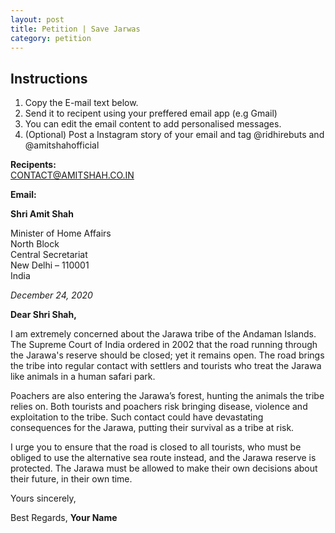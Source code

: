 ```yaml
---
layout: post
title: Petition | Save Jarwas
category: petition
---
```

<script>
function copy(element_id){
  var aux = document.createElement("div");
  aux.setAttribute("contentEditable", true);
  aux.innerHTML = document.getElementById(element_id).innerHTML;
  aux.setAttribute("onfocus", "document.execCommand('selectAll',false,null)"); 
  document.body.appendChild(aux);
  aux.focus();
  document.execCommand("copy");
  document.body.removeChild(aux);
}
 </script>
 <style>
     #axbuttonstwo{
  background-color: 	#ff1329;
  color:white;

  border: none;
  cursor: pointer;
  width: 100%;
  opacity: 0.9;
      font-weight: bold;
}
     #axbuttonstwo:hover{
        opacity: 1;
     }
    </style>
## Instructions
1. Copy the E-mail text below.
2. Send it to recipent using your preffered email app (e.g Gmail)
3. You can edit the email content to add personalised messages.
4. (Optional) Post a Instagram story of your email and tag @ridhirebuts and @amitshahofficial
        
        
  **Recipents:**    
 CONTACT@AMITSHAH.CO.IN
  
  **Email:**
 
<b>Shri Amit Shah</b>

Minister of Home Affairs  
North Block  
Central Secretariat  
New Delhi – 110001  
India

  

<i>December 24, 2020</i>

  

<b>Dear Shri Shah,</b>

I am extremely concerned about the Jarawa tribe of the Andaman Islands. The Supreme Court of India ordered in 2002 that the road running through the Jarawa's reserve should be closed; yet it remains open. The road brings the tribe into regular contact with settlers and tourists who treat the Jarawa like animals in a human safari park.

Poachers are also entering the Jarawa’s forest, hunting the animals the tribe relies on. Both tourists and poachers risk bringing disease, violence and exploitation to the tribe. Such contact could have devastating consequences for the Jarawa, putting their survival as a tribe at risk.

I urge you to ensure that the road is closed to all tourists, who must be obliged to use the alternative sea route instead,  and the Jarawa reserve is protected. The Jarawa must be allowed to make their own decisions about their future, in their own time.

Yours sincerely,


Best Regards, 
__Your Name__
